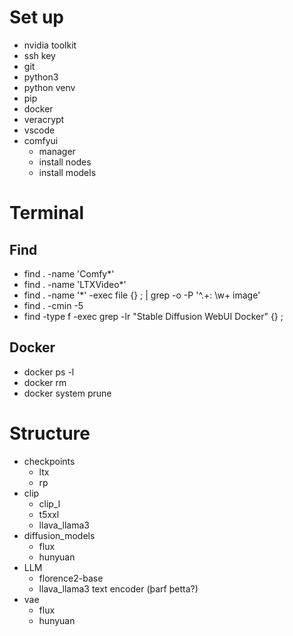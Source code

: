 # Set up

* nvidia toolkit
* ssh key
* git
* python3
* python venv
* pip
* docker
* veracrypt
* vscode
* comfyui
  - manager
  - install nodes
  - install models

# Terminal

## Find

* find . -name 'Comfy*'
* find . -name 'LTXVideo*'
* find . -name '*' -exec file {} \; | grep -o -P '^.+: \w+ image'
* find . -cmin -5
* find -type f -exec grep -lr "Stable Diffusion WebUI Docker" {} \;

## Docker

* docker ps -l
* docker rm
* docker system prune

# Structure

* checkpoints
  * ltx
  * rp
* clip
  * clip_l
  * t5xxl
  * llava_llama3
* diffusion_models
  * flux
  * hunyuan
* LLM
  * florence2-base
  * llava_llama3 text encoder (þarf þetta?)
* vae
  * flux
  * hunyuan